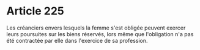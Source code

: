 # Article 225

Les créanciers envers lesquels la femme s'est obligée peuvent exercer leurs poursuites sur les biens réservés, lors même que l'obligation n'a pas été contractée par elle dans l'exercice de sa profession.